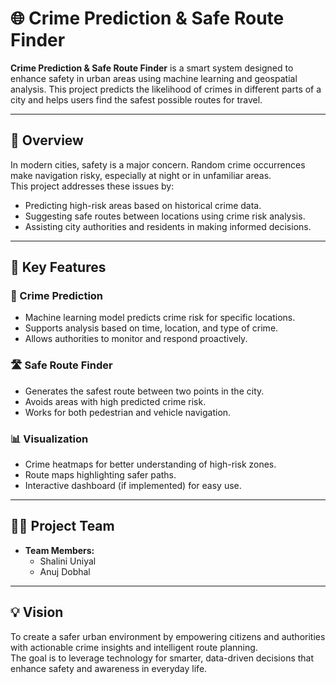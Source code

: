 # 🌐 Crime Prediction & Safe Route Finder

**Crime Prediction & Safe Route Finder** is a smart system designed to enhance safety in urban areas using machine learning and geospatial analysis. This project predicts the likelihood of crimes in different parts of a city and helps users find the safest possible routes for travel.

---

## 🚀 Overview
In modern cities, safety is a major concern. Random crime occurrences make navigation risky, especially at night or in unfamiliar areas.  
This project addresses these issues by:

- Predicting high-risk areas based on historical crime data.
- Suggesting safe routes between locations using crime risk analysis.
- Assisting city authorities and residents in making informed decisions.

---

## 🎯 Key Features

### 🧠 Crime Prediction
- Machine learning model predicts crime risk for specific locations.
- Supports analysis based on time, location, and type of crime.
- Allows authorities to monitor and respond proactively.

### 🛣️ Safe Route Finder
- Generates the safest route between two points in the city.
- Avoids areas with high predicted crime risk.
- Works for both pedestrian and vehicle navigation.

### 📊 Visualization
- Crime heatmaps for better understanding of high-risk zones.
- Route maps highlighting safer paths.
- Interactive dashboard (if implemented) for easy use.

---

## 👩‍💻 Project Team
- **Team Members:**   
  - Shalini Uniyal
  - Anuj Dobhal

---

## 💡 Vision
To create a safer urban environment by empowering citizens and authorities with actionable crime insights and intelligent route planning.  
The goal is to leverage technology for smarter, data-driven decisions that enhance safety and awareness in everyday life.
